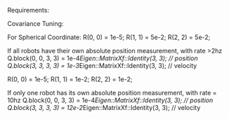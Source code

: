 Requirements:

Covariance Tuning:

For Spherical Coordinate:
R(0, 0) = 1e-5;
R(1, 1) = 5e-2;
R(2, 2) = 5e-2;

If all robots have their own absolute position measurement, with rate >2hz
Q.block(0, 0, 3, 3) = 1e-4*Eigen::MatrixXf::Identity(3, 3); // position
Q.block(3, 3, 3, 3) = 1e-3*Eigen::MatrixXf::Identity(3, 3); // velocity

R(0, 0) = 1e-5;
R(1, 1) = 1e-2;
R(2, 2) = 1e-2;

If only one robot has its own absolute position measurement, with rate = 10hz
Q.block(0, 0, 3, 3) = 1e-4*Eigen::MatrixXf::Identity(3, 3); // position
Q.block(3, 3, 3, 3) = 12e-2*Eigen::MatrixXf::Identity(3, 3); // velocity